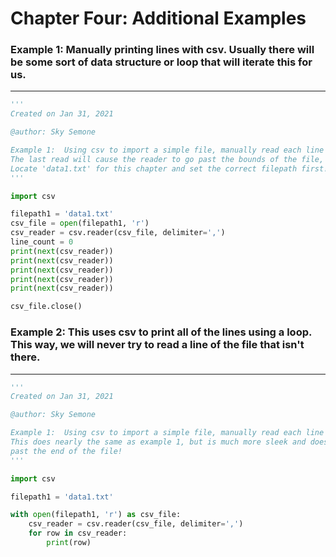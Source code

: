 # Chapter Four:  Additional Examples


### Example 1:  Manually printing lines with **csv**.  Usually there will be some sort of data structure or loop that will iterate this for us.
---
```python
'''
Created on Jan 31, 2021

@author: Sky Semone

Example 1:  Using csv to import a simple file, manually read each line and print.
The last read will cause the reader to go past the bounds of the file, giving an error.
Locate 'data1.txt' for this chapter and set the correct filepath first!
'''

import csv

filepath1 = 'data1.txt'
csv_file = open(filepath1, 'r')
csv_reader = csv.reader(csv_file, delimiter=',')
line_count = 0
print(next(csv_reader))
print(next(csv_reader))
print(next(csv_reader))
print(next(csv_reader))
print(next(csv_reader))

csv_file.close()
```


### Example 2:  This uses **csv** to print all of the lines using a loop.  This way, we will never try to read a line of the file that isn't there.
---
```python
'''
Created on Jan 31, 2021

@author: Sky Semone

Example 1:  Using csv to import a simple file, manually read each line and print.
This does nearly the same as example 1, but is much more sleek and does not run
past the end of the file!
'''

import csv

filepath1 = 'data1.txt'

with open(filepath1, 'r') as csv_file:
    csv_reader = csv.reader(csv_file, delimiter=',')
    for row in csv_reader:
        print(row)

```
